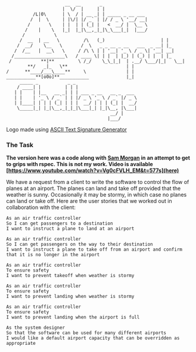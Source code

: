                           __  __       _
                         |  \/  |     | |
              /L|0\      | \  / | __ _| | _____ _ __ ___
             /  |  \     | |\/| |/ _` | |/ / _ \ '__/ __|
            /       \    | |  | | (_| |   <  __/ |  \__ \
           /    |    \   |_|  |_|\__,_|_|\_\___|_|  |___/
          /           \
         /  __  | __   \         /\   (_)                     | |
        /  __/    \__   \       /  \   _ _ __ _ __   ___  _ __| |_
       /  /__   |  __\   \     / /\ \ | | '__| '_ \ / _ \| '__| __|
      /___________________\   / ____ \| | |  | |_) | (_) | |  | |_
     /           **|**         \ /_/    \_\_|_|  | .__/ \___/|_|   \__|
            **/   _|_   \**                      | |
    /      **____/___\____**     \               | |
    ___________**[o0o]**___________              |_|
         _____ _           _ _
        / ____| |         | | |
       | |    | |__   __ _| | | ___ _ __   __ _  ___
       | |    | '_ \ / _` | | |/ _ \ '_ \ / _` |/ _ \
       | |____| | | | (_| | | |  __/ | | | (_| |  __/
        \_____|_| |_|\__,_|_|_|\___|_| |_|\__, |\___|
                                           __/ |
                                          |___/

Logo made using [ASCII Text Signature Generator](https://www.kammerl.de/ascii/AsciiSignature.php)

### The Task

**The version here was a code along with [Sam Morgan](https://github.com/sjmog) in an attempt to get to grips with rspec. This is not my work.
Video is available [https://www.youtube.com/watch?v=Vg0cFVLH_EM&t=577s](here)**


We have a request from a client to write the software to control the flow of planes at an airport. The planes can land and take off provided that the weather is sunny. Occasionally it may be stormy, in which case no planes can land or take off.  Here are the user stories that we worked out in collaboration with the client:

```
As an air traffic controller
So I can get passengers to a destination
I want to instruct a plane to land at an airport

As an air traffic controller
So I can get passengers on the way to their destination
I want to instruct a plane to take off from an airport and confirm that it is no longer in the airport

As an air traffic controller
To ensure safety
I want to prevent takeoff when weather is stormy

As an air traffic controller
To ensure safety
I want to prevent landing when weather is stormy

As an air traffic controller
To ensure safety
I want to prevent landing when the airport is full

As the system designer
So that the software can be used for many different airports
I would like a default airport capacity that can be overridden as appropriate
```
